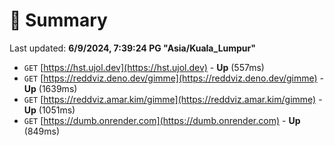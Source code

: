 # 📖 Summary
Last updated: **6/9/2024, 7:39:24 PG "Asia/Kuala_Lumpur"**

- `GET` [https://hst.ujol.dev](https://hst.ujol.dev) - **Up** (557ms)
- `GET` [https://reddviz.deno.dev/gimme](https://reddviz.deno.dev/gimme) - **Up** (1639ms)
- `GET` [https://reddviz.amar.kim/gimme](https://reddviz.amar.kim/gimme) - **Up** (1051ms)
- `GET` [https://dumb.onrender.com](https://dumb.onrender.com) - **Up** (849ms)
